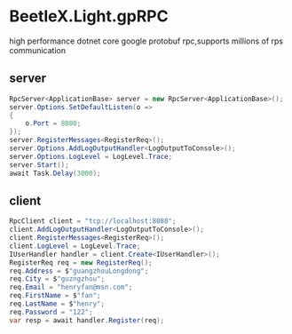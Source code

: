 # BeetleX.Light.gpRPC
high performance dotnet core google protobuf rpc,supports millions of rps communication
## server
``` csharp
RpcServer<ApplicationBase> server = new RpcServer<ApplicationBase>();
server.Options.SetDefaultListen(o =>
{
    o.Port = 8080;
});
server.RegisterMessages<RegisterReq>();
server.Options.AddLogOutputHandler<LogOutputToConsole>();
server.Options.LogLevel = LogLevel.Trace;
server.Start();
await Task.Delay(3000);
```

## client
``` csharp
RpcClient client = "tcp://localhost:8080";
client.AddLogOutputHandler<LogOutputToConsole>();
client.RegisterMessages<RegisterReq>();
client.LogLevel = LogLevel.Trace;
IUserHandler handler = client.Create<IUserHandler>();
RegisterReq req = new RegisterReq();
req.Address = $"guangzhouLongdong";
req.City = $"guzngzhou";
req.Email = "henryfan@msn.com";
req.FirstName = $"fan";
req.LastName = $"henry";
req.Password = "122";
var resp = await handler.Register(req);
```
